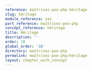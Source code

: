 ```yaml
---
reference: maîtrisez-poo-php-héritage
slug: héritage
module_reference: sas
part_reference: maîtrisez-poo-php
concept_reference: héritage
title: Héritage
description: ''
order: 18
global_order: '18'
directory: maîtrisez-poo-php
permalink: maîtrisez-poo-php/héritage
layout: chapter_with_concept
---
```


